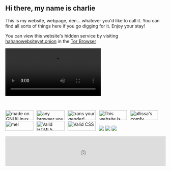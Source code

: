 <script>
import frontpagevideo from "/assets/frontpagevideo.webm";
import frontpagevideocc from "/assets/frontpagevideo.vtt";
import itzzennet from "/assets/buttons/itzzennet.png";
import ajvega from "/assets/buttons/ajvega.png";
import biddyfox from "/assets/buttons/biddyfox.png";
import kawaiizenbo from "/assets/buttons/kawaiizenbo.gif";
import vmfunc from "/assets/buttons/vmfunc.png";
import linux from "/assets/buttons/linux.png"
import freebsdpowered from "/assets/buttons/freebsdpowered.gif";
import validhtml5 from "/assets/buttons/valid-html5.gif";
import validcss from "/assets/buttons/validcss.png";
import eightyeightthirtyone from "/assets/buttons/eightyeightthirtyone.png";
import anybrowseryoulike from "/assets/buttons/anybrowseryoulike.png";
import transyourgender from "/assets/buttons/transyourgender.gif";
import shitify from "/assets/buttons/shitify.gif";
import notcloudflared from "/assets/buttons/notcloudflared.png";
</script>

<style>
	.button {
		height: 31px;
		width: 88px;
		margin-right: 6px;
	}
</style>

## Hi there, my name is charlie

This is my website, webpage, den... whatever you'd like to call it. You can find all sorts of things here if you go digging for it. Enjoy your stay!

You can view this website's hidden service by visiting <span class="letter-break">[hahanowebsiteyet.onion](https://duckduckgo.com/)</span> in the [Tor Browser](https://torproject.org)

<video controls>
	<track default kind="captions" src="{frontpagevideocc}" srclang="en" />
	<source alt="a clip from the movie Madagascar where Alex is saying to Marty 'Marty come on! What would Connecticut have to offer us?'. Melmen responds with 'Lyme disease' and Alex says 'Thank you Melman" src="{frontpagevideo}" type="video/webm">
</video>

&#8239;

<a href="https://kernel.org"><img src={linux} alt="made on GNU/Linux" class="button"></a>
<img src="{anybrowseryoulike}" alt="any browser you like" class="button">
<img src="{transyourgender}" alt="trans your gender!" class="button">
<img src="{notcloudflared}" alt="This website is not cloudflared!" class="button">
<a href="https://itzzen.net"><img src={itzzennet} alt="allissa's comfy burrow now!" class="button"></a>
<a href="https://vmfunc.gg"><img src={vmfunc} alt="mel" class="button"></a>
<a href="https://validator.w3.org/nu/?doc=https%3A%2F%2Fitzzen.net"><img src={validhtml5} alt="Valid HTML5" class="button"></a>
<a href="https://jigsaw.w3.org/css-validator/validator?uri=https%3A%2F%2Fitzzen.net"><img src="{validcss}" alt="Valid CSS" class="button"></a>
<img class="badge" src="https://external-media.spacehey.net/media/sUyNQrFYXxQ1t24FUgeHl3hh4Fz2iescVYG_T1k-iYxc=/https://64.media.tumblr.com/f5a614012f4608807cf2413a4d8ddb9d/043b3b79b6f9e438-5a/s100x200/af289642a6fe93441736bb53da79e56ced89d228.png">
<img class="badge" src="https://external-media.spacehey.net/media/sZmfOMv8Vo76TNU48OYeO0F8HvD5JD50KgprXcwRZdBA=/https://64.media.tumblr.com/42681828695c4462c84a6cbac56e993b/717013ffa6373974-78/s250x400/f48adf32a8bab3b7b687d6051fdf8fe6c66443df.pnj">
<img class="badge" src="https://64.media.tumblr.com/b3867a8cf2b31bbcfc219f3394d09029/509dca664f2eb5e4-e7/s100x200/0dc1569ad5e1d8a52125c2243f699bcdfeae407b.pnj">

<iframe src="https://john.citrons.xyz/embed?ref=t480.dev" style="margin-left:auto;display:block;margin-right:auto;max-width:732px;width:100%;height:94px;border:none;"></iframe>
